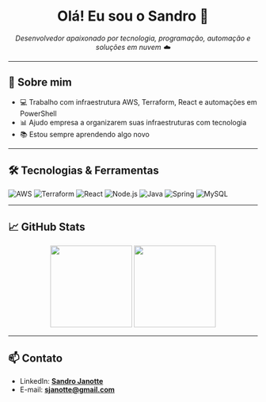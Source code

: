<h1 align="center">Olá! Eu sou o Sandro 👋</h1>

<p align="center">
  <em>Desenvolvedor apaixonado por tecnologia, programação, automação e soluções em nuvem ☁️</em>
</p>

---

## 🚀 Sobre mim

- 💻 Trabalho com infraestrutura AWS, Terraform, React e automações em PowerShell
- 📊 Ajudo empresa a organizarem suas infraestruturas com tecnologia
- 📚 Estou sempre aprendendo algo novo

---

## 🛠️ Tecnologias & Ferramentas

![AWS](https://img.shields.io/badge/AWS-232F3E?style=for-the-badge&logo=amazon-aws&logoColor=white)
![Terraform](https://img.shields.io/badge/Terraform-7B42BC?style=for-the-badge&logo=terraform&logoColor=white)
![React](https://img.shields.io/badge/React-20232A?style=for-the-badge&logo=react&logoColor=61DAFB)
![Node.js](https://img.shields.io/badge/Node.js-339933?style=for-the-badge&logo=nodedotjs&logoColor=white)
![Java](https://img.shields.io/badge/Java-ED8B00?style=for-the-badge&logo=openjdk&logoColor=white)
![Spring](https://img.shields.io/badge/Spring-6DB33F?style=for-the-badge&logo=spring&logoColor=white)
![MySQL](https://img.shields.io/badge/MySQL-4479A1?style=for-the-badge&logo=mysql&logoColor=white)

---

## 📈 GitHub Stats

<p align="center">
  <img src="https://github-readme-stats.vercel.app/api?username=sandrojanotte&show_icons=true&theme=dark" height="165">
  <img src="https://github-readme-stats.vercel.app/api/top-langs/?username=sandrojanotte&layout=compact&theme=dark" height="165">
</p>

---

## 📫 Contato

- LinkedIn: **[Sandro Janotte](https://www.linkedin.com/in/sandro-andr%C3%A9-janotte-2b022450/)**
- E-mail: **sjanotte@gmail.com**
